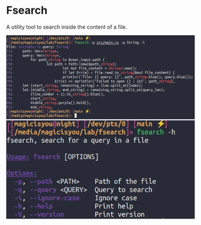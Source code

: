 # Fsearch

A utility tool to search inside the content of a file.

![fsearch help](/docs/screenshot1.webp)
![fsearch help](/docs/screenshot2.webp)
